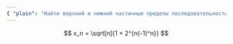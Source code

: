 ```yaml
---
{ "plain": "Найти верхний и нижний частичные пределы последовательности x_n = \sqrt[n]{1 + 2^{n(-1)^n}}." }
---
```


$$ x_n = \sqrt[n]{1 + 2^{n(-1)^n}} $$